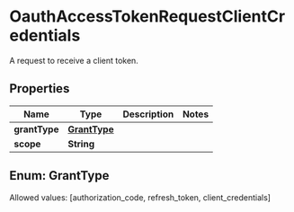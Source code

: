 

# OauthAccessTokenRequestClientCredentials

A request to receive a client token.

## Properties

Name | Type | Description | Notes
------------ | ------------- | ------------- | -------------
**grantType** | [**GrantType**](#GrantType) |  | 
**scope** | **String** |  | 


## Enum: GrantType
Allowed values: [authorization_code, refresh_token, client_credentials]




